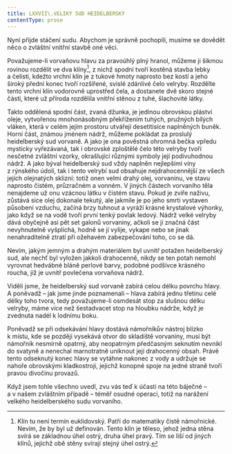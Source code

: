 ```yaml
---
title: LXXVII\.VELIKÝ SUD HEIDELBERSKÝ
contentType: prose
---
```


Nyní přijde stáčení sudu. Abychom je správně pochopili, musíme se dovědět něco o zvláštní vnitřní stavbě oné věci.

Považujeme-li vorvaňovu hlavu za pravoúhlý plný hranol, můžeme ji šikmou rovinou rozdělit ve dva klíny[^17], z nichž spodní tvoří kostěná stavba lebky a čelisti, kdežto vrchní klín je z tukové hmoty naprosto bez kostí a jeho široký přední konec tvoří rozšířené, svislé zdánlivé čelo velryby. Rozdělte tento vrchní klín vodorovně uprostřed čela, a dostanete dvě skoro stejné části, které už příroda rozdělila vnitřní stěnou z tuhé, šlachovité látky.

Takto oddělená spodní část, zvaná džunka, je jedinou obrovskou pláství oleje, vytvořenou mnohonásobným překřížením tuhých, pružných bílých vláken, která v celém jejím prostoru utvářejí desetitisíce naplněných buněk. Horní část, známou jménem nádrž, můžeme pokládat za proslulý heidelberský sud vorvaně. A jako je ona pověstná ohromná bečka vpředu mysticky vyřezávaná, tak i obrovské zploštělé čelo této velryby tvoří nesčetné zvláštní vzorky, okrašlující různými symboly její podivuhodnou nádrž. A jako býval heidelberský sud vždy naplněn nejlepšími víny z rýnského údolí, tak i tento velrybí sud obsahuje nejdrahocennější ze všech jejích olejnatých sklizní: totiž onen velmi drahý olej, vorvaninu, ve stavu naprosto čistém, průzračném a vonném. V jiných částech vorvaního těla nenajdeme už onu vzácnou látku v čistém stavu. Pokud je zvíře naživu, zůstává sice olej dokonale tekutý, ale jakmile je po jeho smrti vystaven působení vzduchu, začíná brzy tuhnout a vyráží krásné krystalové výhonky, jako když se na vodě tvoří první tenký povlak ledový. Nádrž velké velryby dává obyčejně asi pět set galonů vorvaniny, ačkoli se jí značná část nevyhnutelně vyšplíchá, hodně se jí vylije, vykape nebo se jinak nenahraditelně ztratí při ožehavém zabezpečování toho, co se dá.

Nevím, jakým jemným a drahým materiálem byl uvnitř potažen heidelberský sud, ale nechť byl vyložen jakkoli drahocenně, nikdy se ten potah nemohl vyrovnat hedvábné bláně perlové barvy, podobné podšívce krásného roucha, jíž je uvnitř povlečena vorvaňova nádrž.

Viděli jsme, že heidelberský sud vorvaně zabírá celou délku povrchu hlavy. A poněvadž – jak jsme jinde poznamenali – hlava zabírá jednu třetinu celé délky toho tvora, tedy považujeme-li osmdesát stop za slušnou délku velryby, máme více než šestadvacet stop na hloubku nádrže, když je zvednuta nadél k lodnímu boku.

Poněvadž se při odsekávání hlavy dostává námořníkův nástroj blízko k místu, kde se později vysekává otvor do skladiště vorvaniny, musí být námořník nesmírně opatrný, aby neopatrným předčasným seknutím nevnikl do svatyně a nenechal marnotratně uniknout její drahocenný obsah. Právě tento odseknutý konec hlavy se vytáhne nakonec z vody a udržuje se nahoře obrovskými kladkostroji, jejichž konopné spoje na jedné straně tvoří pravou divočinu provazů.

Když jsem tohle všechno uvedl, zvu vás teď k účasti na této báječné – a v našem zvláštním případě – téměř osudné operaci, totiž na narážení velkého heidelberského sudu vorvaního.

[^17]: Klín tu není termín euklidovský. Patří do matematiky čistě námořnické. Nevím, že by byl už definován. Tento klín je těleso, jehož jedna stěna svírá se základnou úhel ostrý, druha úhel pravý. Tím se liší od jiných klínů, jejichž obě stěny svírají stejný úhel ostrý.
